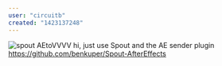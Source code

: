 ```yaml
---
user: "circuitb"
created: "1423137248"
---
```


![spout AEtoVVVV](spout.jpg) 
hi,
just use Spout and the AE sender plugin
https://github.com/benkuper/Spout-AfterEffects


